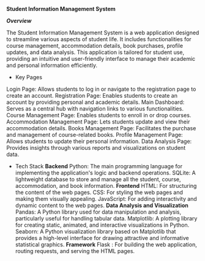 **Student Information Management System**

***Overview***

The Student Information Management System is a web application designed to streamline various aspects of student life. It includes functionalities for course management, accommodation details, book purchases, profile updates, and data analysis. This application is tailored for student use, providing an intuitive and user-friendly interface to manage their academic and personal information efficiently.

- Key Pages

Login Page: Allows students to log in or navigate to the registration page to create an account.
Registration Page: Enables students to create an account by providing personal and academic details.
Main Dashboard: Serves as a central hub with navigation links to various functionalities.
Course Management Page: Enables students to enroll in or drop courses.
Accommodation Management Page: Lets students update and view their accommodation details.
Books Management Page: Facilitates the purchase and management of course-related books.
Profile Management Page: Allows students to update their personal information.
Data Analysis Page: Provides insights through various reports and visualizations on student data.


- Tech Stack
**Backend**
Python: The main programming language for implementing the application's logic and backend operations.
SQLite: A lightweight database to store and manage all the student, course, accommodation, and book information.
**Frontend**
HTML: For structuring the content of the web pages.
CSS: For styling the web pages and making them visually appealing.
JavaScript: For adding interactivity and dynamic content to the web pages.
**Data Analysis and Visualization**
Pandas: A Python library used for data manipulation and analysis, particularly useful for handling tabular data.
Matplotlib: A plotting library for creating static, animated, and interactive visualizations in Python.
Seaborn: A Python visualization library based on Matplotlib that provides a high-level interface for drawing attractive and informative statistical graphics.
**Framework**
Flask : For building the web application, routing requests, and serving the HTML pages.
